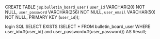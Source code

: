 CREATE TABLE `jsp`.`bulletin_board_user` (
  `user_id` VARCHAR(20) NOT NULL,
  `user_password` VARCHAR(256) NOT NULL,
  `user_email` VARCHAR(50) NOT NULL,
  PRIMARY KEY (`user_id`));

login SQL
SELECT EXISTS (SELECT * FROM bulletin_board_user WHERE user_id=#{user_id} and user_password=#{user_password}) AS Result;
